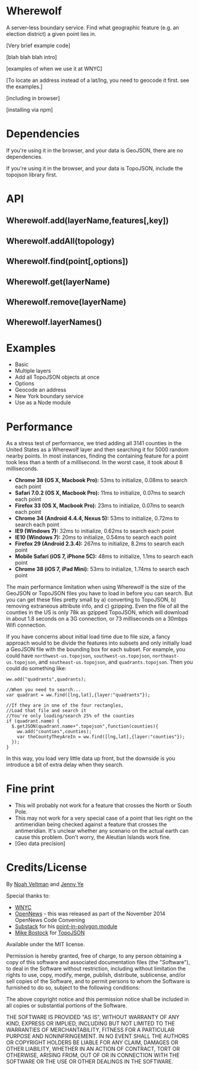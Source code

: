 Wherewolf
=========

A server-less boundary service. Find what geographic feature (e.g. an election district) a given point lies in.

[Very brief example code]

[blah blah blah intro]

[examples of when we use it at WNYC]

[To locate an address instead of a lat/lng, you need to geocode it first.  see the examples.]

[including in browser]

[installing via npm]

# Dependencies

If you're using it in the browser, and your data is GeoJSON, there are no dependencies.

If you're using it in the browser, and your data is TopoJSON, include the topojson library first.

# API

## Wherewolf.add(layerName,features[,key])

## Wherewolf.addAll(topology)

## Wherewolf.find(point[,options])

## Wherewolf.get(layerName)

## Wherewolf.remove(layerName)

## Wherewolf.layerNames()

# Examples

* Basic
* Multiple layers
* Add all TopoJSON objects at once
* Options
* Geocode an address
* New York boundary service
* Use as a Node module

# Performance

As a stress test of performance, we tried adding all 3141 counties in the United States as a Wherewolf layer and then searching it for 5000 random nearby points.  In most instances, finding the containing feature for a point took less than a tenth of a millisecond.  In the worst case, it took about 8 milliseconds.

* **Chrome 38 (OS X, Macbook Pro):** 53ms to initialize, 0.08ms to search each point
* **Safari 7.0.2 (OS X, Macbook Pro):** 11ms to initialize, 0.07ms to search each point
* **Firefox 33 (OS X, Macbook Pro):** 23ms to initialize, 0.07ms to search each point
* **Chrome 34 (Android 4.4.4, Nexus 5):** 53ms to initialize, 0.72ms to search each point
* **IE9 (Windows 7):** 32ms to initialize, 0.62ms to search each point
* **IE10 (Windows 7):** 20ms to initialize, 0.54ms to search each point
* **Firefox 29 (Android 2.3.4):** 267ms to initialize, 8.2ms to search each point
* **Mobile Safari (iOS 7, iPhone 5C):** 48ms to initialize, 1.1ms to search each point
* **Chrome 38 (iOS 7, iPad Mini):** 53ms to initialize, 1.74ms to search each point

The main performance limitation when using Wherewolf is the size of the GeoJSON or TopoJSON files you have to load in before you can search.  But you can get these files pretty small by a) converting to TopoJSON, b) removing extraneous attribute info, and c) gzipping.  Even the file of all the counties in the US is only 78k as gzipped TopoJSON, which will download in about 1.8 seconds on a 3G connection, or 73 milliseconds on a 30mbps Wifi connection.

If you have concerns about initial load time due to file size, a fancy approach would to be divide the features into subsets and only initially load a GeoJSON file with the bounding box for each subset.  For example, you could have `northwest-us.topojson`, `southwest-us.topojson`, `northeast-us.topojson`, and `southeast-us.topojson`, and `quadrants.topojson`.  Then you could do something like:

    ww.add("quadrants",quadrants);

    //When you need to search...
    var quadrant = ww.find([lng,lat],{layer:"quadrants"});

    //If they are in one of the four rectangles,
    //Load that file and search it
    //You're only loading/search 25% of the counties
    if (quadrant.name) {
      $.getJSON(quadrant.name+".topojson",function(counties){
        ww.add("counties",counties);
        var theCountyTheyAreIn = ww.find([lng,lat],{layer:"counties"});
      });
    }

In this way, you load very little data up front, but the downside is you introduce a bit of extra delay when they search.

# Fine print

* This will probably not work for a feature that crosses the North or South Pole.
* This may not work for a very special case of a point that lies right on the antimeridian being checked against a feature that crosses the antimeridian. It's unclear whether any scenario on the actual earth can cause this problem.  Don't worry, the Aleutian Islands work fine.
* [Geo data precision]

# Credits/License

By [Noah Veltman](https://twitter.com/veltman) and [Jenny Ye](https://twitter.com/thepapaya)

Special thanks to:

* [WNYC](http://www.wnyc.org/)
* [OpenNews](http://opennews.org) - this was released as part of the November 2014 OpenNews Code Convening
* [Substack](https://github.com/substack) for his [point-in-polygon module](https://github.com/substack/point-in-polygon)
* [Mike Bostock](https://github.com/mbostock) for [TopoJSON](https://github.com/mbostock/topojson)

Available under the MIT license.

Permission is hereby granted, free of charge, to any person obtaining a copy
of this software and associated documentation files (the "Software"), to deal
in the Software without restriction, including without limitation the rights
to use, copy, modify, merge, publish, distribute, sublicense, and/or sell
copies of the Software, and to permit persons to whom the Software is
furnished to do so, subject to the following conditions:

The above copyright notice and this permission notice shall be included in
all copies or substantial portions of the Software.

THE SOFTWARE IS PROVIDED "AS IS", WITHOUT WARRANTY OF ANY KIND, EXPRESS OR
IMPLIED, INCLUDING BUT NOT LIMITED TO THE WARRANTIES OF MERCHANTABILITY,
FITNESS FOR A PARTICULAR PURPOSE AND NONINFRINGEMENT. IN NO EVENT SHALL THE
AUTHORS OR COPYRIGHT HOLDERS BE LIABLE FOR ANY CLAIM, DAMAGES OR OTHER
LIABILITY, WHETHER IN AN ACTION OF CONTRACT, TORT OR OTHERWISE, ARISING FROM,
OUT OF OR IN CONNECTION WITH THE SOFTWARE OR THE USE OR OTHER DEALINGS IN
THE SOFTWARE.
